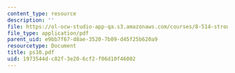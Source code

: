 ```yaml
---
content_type: resource
description: ''
file: https://ol-ocw-studio-app-qa.s3.amazonaws.com/courses/8-514-strongly-correlated-systems-in-condensed-matter-physics-fall-2003/1973544dc82f3e206cf2f06d10f46002_ps10.pdf
file_type: application/pdf
parent_uid: e9bb7f67-d8ae-3520-7b09-d45f25b620a9
resourcetype: Document
title: ps10.pdf
uid: 1973544d-c82f-3e20-6cf2-f06d10f46002
---
```

